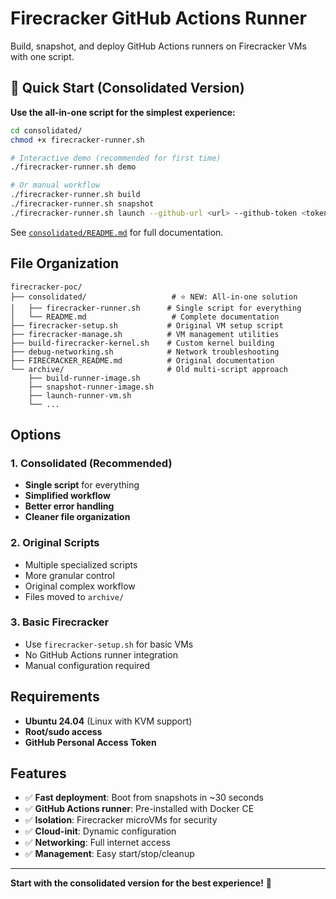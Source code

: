# Firecracker GitHub Actions Runner

Build, snapshot, and deploy GitHub Actions runners on Firecracker VMs with one script.

## 🚀 Quick Start (Consolidated Version)

**Use the all-in-one script for the simplest experience:**

```bash
cd consolidated/
chmod +x firecracker-runner.sh

# Interactive demo (recommended for first time)
./firecracker-runner.sh demo

# Or manual workflow
./firecracker-runner.sh build
./firecracker-runner.sh snapshot
./firecracker-runner.sh launch --github-url <url> --github-token <token>
```

See [`consolidated/README.md`](consolidated/README.md) for full documentation.

## File Organization

```
firecracker-poc/
├── consolidated/                   # ⭐ NEW: All-in-one solution
│   ├── firecracker-runner.sh      # Single script for everything
│   └── README.md                   # Complete documentation
├── firecracker-setup.sh           # Original VM setup script
├── firecracker-manage.sh          # VM management utilities
├── build-firecracker-kernel.sh    # Custom kernel building
├── debug-networking.sh            # Network troubleshooting
├── FIRECRACKER_README.md          # Original documentation
└── archive/                       # Old multi-script approach
    ├── build-runner-image.sh
    ├── snapshot-runner-image.sh
    ├── launch-runner-vm.sh
    └── ...
```

## Options

### 1. Consolidated (Recommended)
- **Single script** for everything
- **Simplified workflow**
- **Better error handling**
- **Cleaner file organization**

### 2. Original Scripts
- Multiple specialized scripts
- More granular control
- Original complex workflow
- Files moved to `archive/`

### 3. Basic Firecracker
- Use `firecracker-setup.sh` for basic VMs
- No GitHub Actions runner integration
- Manual configuration required

## Requirements

- **Ubuntu 24.04** (Linux with KVM support)
- **Root/sudo access** 
- **GitHub Personal Access Token**

## Features

- ✅ **Fast deployment**: Boot from snapshots in ~30 seconds
- ✅ **GitHub Actions runner**: Pre-installed with Docker CE
- ✅ **Isolation**: Firecracker microVMs for security
- ✅ **Cloud-init**: Dynamic configuration
- ✅ **Networking**: Full internet access
- ✅ **Management**: Easy start/stop/cleanup

---

**Start with the consolidated version for the best experience!** 🎯 